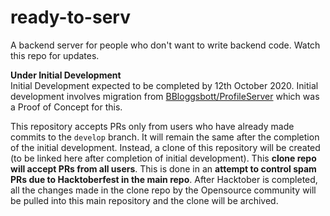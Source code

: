 # ready-to-serv

A backend server for people who don't want to write backend code. Watch this repo for updates.

**Under Initial Development**<br>
Initial Development expected to be completed by 12th October 2020. Initial development involves migration from [BBloggsbott/ProfileServer](https://github.com/BBloggsbott/ProfileServer) which was a Proof of Concept for this.

This repository accepts PRs only from users who have already made commits to the `develop` branch. It will remain the same after the completion of the initial development. Instead, a clone of this repository will be created (to be linked here after completion of initial development). This **clone repo will accept PRs from all users**. This is done in an **attempt to control spam PRs due to Hacktoberfest in the main repo**. After Hacktober is completed, all the changes made in the clone repo by the Opensource community will be pulled into this main repository and the clone will be archived.
